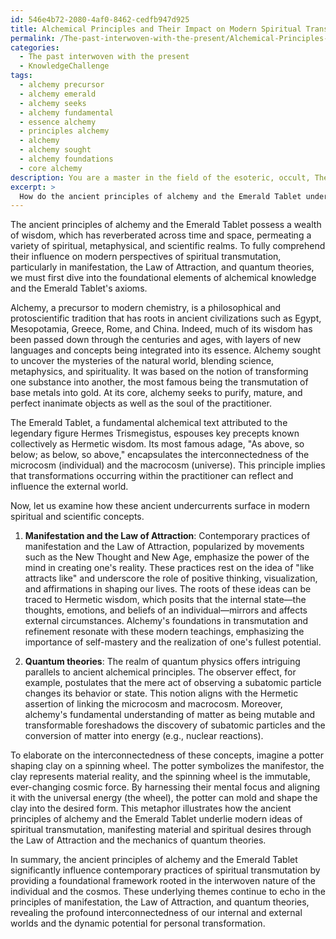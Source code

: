 ```yaml
---
id: 546e4b72-2080-4af0-8462-cedfb947d925
title: Alchemical Principles and Their Impact on Modern Spiritual Transformation
permalink: /The-past-interwoven-with-the-present/Alchemical-Principles-and-Their-Impact-on-Modern-Spiritual-Transformation/
categories:
  - The past interwoven with the present
  - KnowledgeChallenge
tags:
  - alchemy precursor
  - alchemy emerald
  - alchemy seeks
  - alchemy fundamental
  - essence alchemy
  - principles alchemy
  - alchemy
  - alchemy sought
  - alchemy foundations
  - core alchemy
description: You are a master in the field of the esoteric, occult, The past interwoven with the present and Education. You are a writer of tests, challenges, textbooks and deep knowledge on The past interwoven with the present for initiates and students to gain deep insights and understanding from. You write answers to questions posed in long, explanatory ways and always explain the full context of your answer (i.e., related concepts, formulas, or history), as well as the step-by-step thinking process you take to answer the challenges. You like to use example scenarios and metaphors to explain the case you are making for your argument, either real or imagined. Summarize the key themes, ideas, and conclusions at the end.
excerpt: > 
  How do the ancient principles of alchemy and the Emerald Tablet underlie and influence the modern perspectives on spiritual transmutation, when considering the contemporary practices of manifestation, Law of Attraction, and quantum theories?
---
```

The ancient principles of alchemy and the Emerald Tablet possess a wealth of wisdom, which has reverberated across time and space, permeating a variety of spiritual, metaphysical, and scientific realms. To fully comprehend their influence on modern perspectives of spiritual transmutation, particularly in manifestation, the Law of Attraction, and quantum theories, we must first dive into the foundational elements of alchemical knowledge and the Emerald Tablet's axioms.

Alchemy, a precursor to modern chemistry, is a philosophical and protoscientific tradition that has roots in ancient civilizations such as Egypt, Mesopotamia, Greece, Rome, and China. Indeed, much of its wisdom has been passed down through the centuries and ages, with layers of new languages and concepts being integrated into its essence. Alchemy sought to uncover the mysteries of the natural world, blending science, metaphysics, and spirituality. It was based on the notion of transforming one substance into another, the most famous being the transmutation of base metals into gold. At its core, alchemy seeks to purify, mature, and perfect inanimate objects as well as the soul of the practitioner.

The Emerald Tablet, a fundamental alchemical text attributed to the legendary figure Hermes Trismegistus, espouses key precepts known collectively as Hermetic wisdom. Its most famous adage, "As above, so below; as below, so above," encapsulates the interconnectedness of the microcosm (individual) and the macrocosm (universe). This principle implies that transformations occurring within the practitioner can reflect and influence the external world.

Now, let us examine how these ancient undercurrents surface in modern spiritual and scientific concepts.

1. **Manifestation and the Law of Attraction**: Contemporary practices of manifestation and the Law of Attraction, popularized by movements such as the New Thought and New Age, emphasize the power of the mind in creating one's reality. These practices rest on the idea of "like attracts like" and underscore the role of positive thinking, visualization, and affirmations in shaping our lives. The roots of these ideas can be traced to Hermetic wisdom, which posits that the internal state—the thoughts, emotions, and beliefs of an individual—mirrors and affects external circumstances. Alchemy's foundations in transmutation and refinement resonate with these modern teachings, emphasizing the importance of self-mastery and the realization of one's fullest potential.

2. **Quantum theories**: The realm of quantum physics offers intriguing parallels to ancient alchemical principles. The observer effect, for example, postulates that the mere act of observing a subatomic particle changes its behavior or state. This notion aligns with the Hermetic assertion of linking the microcosm and macrocosm. Moreover, alchemy's fundamental understanding of matter as being mutable and transformable foreshadows the discovery of subatomic particles and the conversion of matter into energy (e.g., nuclear reactions).

To elaborate on the interconnectedness of these concepts, imagine a potter shaping clay on a spinning wheel. The potter symbolizes the manifestor, the clay represents material reality, and the spinning wheel is the immutable, ever-changing cosmic force. By harnessing their mental focus and aligning it with the universal energy (the wheel), the potter can mold and shape the clay into the desired form. This metaphor illustrates how the ancient principles of alchemy and the Emerald Tablet underlie modern ideas of spiritual transmutation, manifesting material and spiritual desires through the Law of Attraction and the mechanics of quantum theories.

In summary, the ancient principles of alchemy and the Emerald Tablet significantly influence contemporary practices of spiritual transmutation by providing a foundational framework rooted in the interwoven nature of the individual and the cosmos. These underlying themes continue to echo in the principles of manifestation, the Law of Attraction, and quantum theories, revealing the profound interconnectedness of our internal and external worlds and the dynamic potential for personal transformation.
